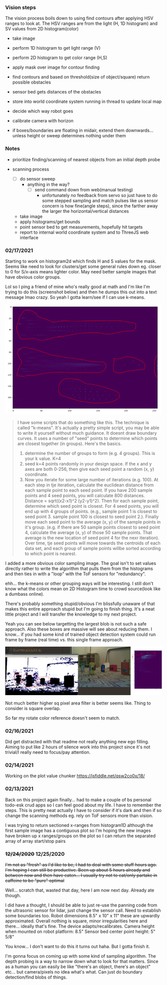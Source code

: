 ### Vision steps
The vision process boils down to using find contours after applying HSV ranges to look at. The HSV ranges are from the light (H, 1D histogram) and SV values from 2D histogram(color)
- take image
- perform 1D histogram to get light range (V)
- perform 2D histogram to get color range (H,S)
- apply mask over image for contour finding
- find contours and based on threshold(size of object/square) return possible obstacles
- sensor bed gets distances of the obstacles
- store into world coordinate system running in thread to update local map
- decide which way robot goes

- calibrate camera with horizon
- if boxes/boundaries are floating in midair, extend them downwards... unless height or sweep determines nothing under them

### Notes
- prioritize finding/scanning of nearest objects from an initial depth probe

- scanning process
  - [ ] do sensor sweep
    - anything in the way?
      - [ ] send command down from web(manual testing)
        - unfortunately no feedback from servo so just have to do some stepped sampling and  match pulses like us sensor
          concern is how fine(angle steps), since the farther away the larger the horizontal/vertical distances
  - take image
  - apply histograms/get bounds
  - point sensor bed to get measurements, hopefully hit targets
  - report to internal world coordinate system and to ThreeJS web interface

### 02/17/2021
Starting to work on histogram2d which finds H and S values for the mask.
Seems like need to look for clusters/get some general rules down eg. closer to 0 for S/x-axis means lighter color.
May need better sample images that have obvious color groups.

Lol so I ping a friend of mine who's really good at math and I'm like I'm trying to do this (screenshot below) and then he dumps this out into a text message lmao crazy. So yeah I gotta learn/see if I can use k-means.

![grouping](./grouping-dots.PNG)

> I have some scripts that do something like this. The technique is called "k-means". It's actually a pretty simple script, you may be able to write it yourself without much guidance. It doesnt draw boundary curves. It uses a number of "seed" points to determine which points are closest together (in groups). Here's the basics.
> 1) determine the number of groups to form (e.g. 4 groups). This is your k value. K=4
> 2) seed k=4 points randomly in your design space. If the x and y axes are both 0-256, then give each seed point a random (x, y) coordinate.
> 3) Now you iterate for some large number of iterations (e.g. 100). At each step in tje iteration, calculate the euclidean distance from each sample point to each seed point. If you have 200 sample points and 4 seed points, you will calculate 800 distances. Distance = sqrt((x2-x1)^2 (y2-y1)^2). Then for each sample point, determine which seed point is closest. For 4 seed points, you will end up with 4 groups of points. (e.g., sample point 1 is closest to seed point 3. sample point 100 is closest to seed point 2.). Finally move each seed point to the average (x, y) of the sample points in it's group. (e.g. if there are 50 sample points closest to seed point 4, calculate the average (x, y) of those 50 sample points. That average is the new location of seed point 4 for the nexr iteration). Over time, tje seed points will move towards the centroids of each data set, and each group of sample
 points willbe sorted according to which point is nearest.

I added a more obvious color sampling image. The goal isn't to set values directly rather to write the algorithm that pulls them from the histograms and then ties in with a "loop" with the ToF sensors for "redundancy".

ehh... the k-means or other grouping ways will be interesting. I still don't know what the colors mean on 2D Histogram time to crowd source(look like a dumbass online).

There's probably something stupid/obvious I'm blissfully unaware of that makes this entire approach stupid but I'm going to finish thing. It's a neat little project and I will transfer the knowledge to my next project.

Yeah you can see below targetting the largest blob is not such a safe approach. Also these boxes are massive will see about reducing them. I know... if you had some kind of trained object detection system could run frame by frame (real time) vs. this single frame approach.

![ehh](./ehh.PNG)

Not much better higher sq pixel area filter is better seems like. Thing to consider is square overlap.

So far my rotate color reference doesn't seem to match.

### 02/16/2021
Did get distracted with that readme not really anything new ego filling.
Aiming to put like 2 hours of silence work into this project since it's not trivial/I really need to focus/pay attention.

### 02/14/2021
Working on the plot value chunker
https://jsfiddle.net/qsw2co0x/18/

### 02/13/2021
Back on this project again finally... had to make a couple of bs personal todo-esk crud apps so I can feel good about my life.
I have to remember the steps.
This is pretty neat actually I have to consider if it's dark and then if so change the scanning methods eg. rely on ToF sensors more than vision.

I was trying to return sectioned x-ranges from histogram1D although the first sample image has a contiguous plot so I'm hoping the new images have broken up x ranges/groups on the plot so I can return the separated array of array start/stop pairs

### ~~12/24/2020~~ 12/25/2020
~~I'm not as "fresh" as I'd like to be, I had to deal with some stuff hours ago. I'm hoping I can still be productive.
Been up about 5 hours already and between now and then have eaten... I usually try not to eat/only partake in caffeine to be "pure" optimal~~

Well... scratch that, wasted that day, here I am now next day. Already ate though.

I did have a thought, I should be able to just re-use the panning code from the ultrasonic sensor for lidar, just change the sensor call.
Need to establish some boundaries too. Robot dimensions 8.5" x 10" x 11" these are upwardly approximated.
Overall nothing is square, minor irregularities here and there... ideally that's fine. The device adapts/recalibrates.
Camera height when mounted on robot platform: 8.5"
Sensor bed center point height: 5" 5/8"

You know... I don't want to do this it turns out haha. But I gotta finish it.

I'm gonna focus on coming up with some kind of sampling algorithm. The depth probing is a way to narrow down what to look for that matters.
Since as a human you can easily be like "there's an object, there's an object" etc... but camera/pixels no idea what's what.
Can just do boundary detection/find blobs of things.